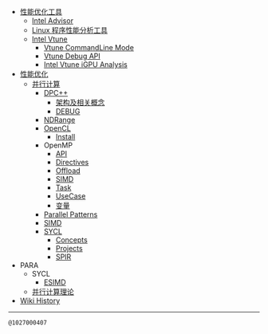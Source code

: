 - [性能优化工具](/0004_Tools)
  - [Intel Advisor](/0008_Tools_Advisor)
  - [Linux 程序性能分析工具](/0005_Tools_Linux)
  - [Intel Vtune](/0006_Tools_Vtune)
    - [Vtune CommandLine Mode](/0007_Tools_Vtune_CommandLine)
    - [Vtune Debug API](/0010_Tools_Vtune_DebugAPI)
    - [Intel Vtune iGPU Analysis](/0009_Tools_Vtune_iGPU)
- [性能优化](/0003_OPT)
  - [并行计算](/0023_OPT_PARA)
    - [DPC++](/0026_OPT_PARA_DPCPP)
      - [架构及相关概念](/0015_OPT_PARA_DPCPP_Arch)
      - [DEBUG](/0016_OPT_PARA_DPCPP_DEBUG)
    - [NDRange](/0018_OPT_PARA_NDRange)
    - [OpenCL](/0033_OPT_PARA_OpenCL)
      - [Install](/0034_OPT_PARA_OpenCL_Install)
    - OpenMP
      - [API](/0028_OPT_PARA_OpenMP_API)
      - [Directives](/0020_OPT_PARA_OpenMP_Directives)
      - [Offload](/0024_OPT_PARA_OpenMP_Offload)
      - [SIMD](/0025_OPT_PARA_OpenMP_SIMD)
      - [Task](/0019_OPT_PARA_OpenMP_Task)
      - [UseCase](/0022_OPT_PARA_OpenMP_UseCase)
      - [变量](/0021_OPT_PARA_OpenMP_VAR)
    - [Parallel Patterns](/0014_OPT_PARA_Patterns)
    - [SIMD](/0013_OPT_PARA_SIMD)
    - [SYCL](/0031_OPT_PARA_SYCL)
      - [Concepts](/0029_OPT_PARA_SYCL_Concepts)
      - [Projects](/0017_OPT_PARA_SYCL_Projects)
      - [SPIR](/0030_OPT_PARA_SYCL_SPIR)
- PARA
  - SYCL
    - [ESIMD](/0011_PARA_SYCL_ESIMD)
  - [并行计算理论](/0012_PARA_Theory)
- [Wiki History](/hist)

---
<kbd><sub>@1027000407</sub></kbd>
